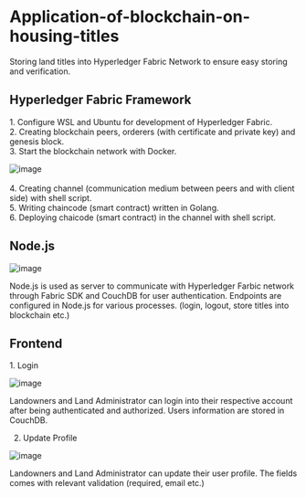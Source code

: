 # Application-of-blockchain-on-housing-titles
Storing land titles into Hyperledger Fabric Network to ensure easy storing and verification.

<h2> Hyperledger Fabric Framework </h2>
1. Configure WSL and Ubuntu for development of Hyperledger Fabric. <br />
2. Creating blockchain peers, orderers (with certificate and private key) and genesis block. <br />
3. Start the blockchain network with Docker.

![image](https://user-images.githubusercontent.com/98612606/192152174-a2422747-9526-4106-a834-cbaa83c0b482.png)
<br /><br />
4. Creating channel (communication medium between peers and with client side) with shell script. <br />
5. Writing chaincode (smart contract) written in Golang. <br />
6. Deploying chaicode (smart contract) in the channel with shell script.


<h2> Node.js </h2>

![image](https://user-images.githubusercontent.com/98612606/192154658-87b7a79a-798a-49fe-b377-9831d5680732.png)

Node.js is used as server to communicate with Hyperledger Farbic network through Fabric SDK and CouchDB for user authentication. Endpoints are configured in Node.js for various processes. (login, logout, store titles into blockchain etc.)


<h2> Frontend </h2>
1. Login 

![image](https://user-images.githubusercontent.com/98612606/192146995-08c914c9-d2a6-4491-b066-42d8d52f58d1.png)

Landowners and Land Administrator can login into their respective account after being authenticated and authorized. Users information are stored in CouchDB.<br />


2. Update Profile

![image](https://user-images.githubusercontent.com/98612606/192155371-5ce6a7a0-7619-4947-a9cd-1546d7354b77.png)

Landowners and Land Administrator can update their user profile. The fields comes with relevant validation (required, email etc.)
